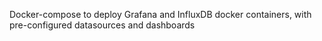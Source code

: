 Docker-compose to deploy Grafana and InfluxDB docker containers, with pre-configured datasources and dashboards
